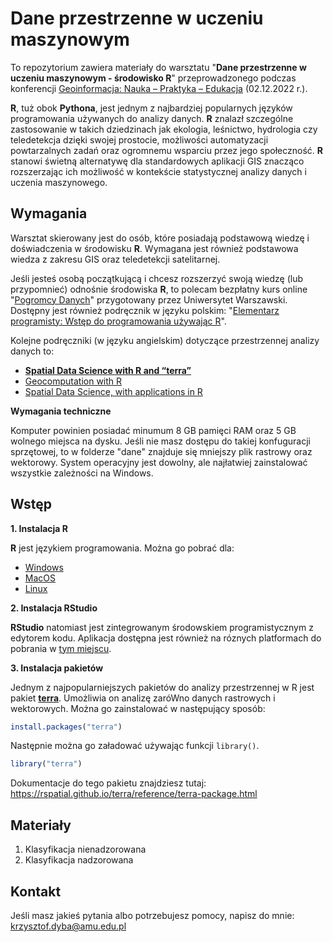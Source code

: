 # Dane przestrzenne w uczeniu maszynowym

To repozytorium zawiera materiały do warsztatu "**Dane przestrzenne w uczeniu maszynowym - środowisko R**" przeprowadzonego podczas konferencji [Geoinformacja: Nauka – Praktyka – Edukacja](https://geoinformacja20uam.pl/) (02.12.2022 r.).

**R**, tuż obok **Pythona**, jest jednym z najbardziej popularnych języków programowania używanych do analizy danych.
**R** znalazł szczególne zastosowanie w takich dziedzinach jak ekologia, leśnictwo, hydrologia czy teledetekcja dzięki swojej prostocie, możliwości automatyzacji powtarzalnych zadań oraz ogromnemu wsparciu przez jego społeczność.
**R** stanowi świetną alternatywę dla standardowych aplikacji GIS znacząco rozszerzając ich możliwość w kontekście statystycznej analizy danych i uczenia maszynowego.

## Wymagania

Warsztat skierowany jest do osób, które posiadają podstawową wiedzę i doświadczenia w środowisku **R**.
Wymagana jest również podstawowa wiedza z zakresu GIS oraz teledetekcji satelitarnej.

Jeśli jesteś osobą początkującą i chcesz rozszerzyć swoją wiedzę (lub przypomnieć) odnośnie środowiska **R**, to polecam bezpłatny kurs online "[Pogromcy Danych](http://pogromcydanych.icm.edu.pl/)" przygotowany przez Uniwersytet Warszawski.
Dostępny jest również podręcznik w języku polskim: "[Elementarz programisty: Wstęp do programowania używając R](https://jakubnowosad.com/elp/)".

Kolejne podręczniki (w języku angielskim) dotyczące przestrzennej analizy danych to:
  - [**Spatial Data Science with R and “terra”**](https://rspatial.org/terra/)
  - [Geocomputation with R](https://geocompr.robinlovelace.net/)
  - [Spatial Data Science, with applications in R](https://r-spatial.org/book/)

**Wymagania techniczne**

Komputer powinien posiadać minumum 8 GB pamięci RAM oraz 5 GB wolnego miejsca na dysku.
Jeśli nie masz dostępu do takiej konfuguracji sprzętowej, to w folderze "dane" znajduje się mniejszy plik rastrowy oraz wektorowy.
System operacyjny jest dowolny, ale najłatwiej zainstalować wszystkie zależności na Windows.

## Wstęp

**1. Instalacja R**

**R** jest językiem programowania.
Można go pobrać dla:
- [Windows](https://cloud.r-project.org/bin/windows/base/R-4.2.1-win.exe)
- [MacOS](https://cloud.r-project.org/bin/macosx/)
- [Linux](https://cloud.r-project.org/bin/linux/)

**2. Instalacja RStudio**

**RStudio** natomiast jest zintegrowanym środowskiem programistycznym z edytorem kodu.
Aplikacja dostępna jest również na róznych platformach do pobrania w [tym miejscu](https://www.rstudio.com/products/rstudio/download/).

**3. Instalacja pakietów**

Jednym z najpopularniejszych pakietów do analizy przestrzennej w R jest pakiet [**terra**](https://github.com/rspatial/terra).
Umożliwia on analizę zaróWno danych rastrowych i wektorowych.
Można go zainstalować w następujący sposób:

```r
install.packages("terra")
```

Następnie można go załadować używając funkcji `library()`.

```r
library("terra")
```

Dokumentacje do tego pakietu znajdziesz tutaj: https://rspatial.github.io/terra/reference/terra-package.html

## Materiały

1. Klasyfikacja nienadzorowana
2. Klasyfikacja nadzorowana

## Kontakt

Jeśli masz jakieś pytania albo potrzebujesz pomocy, napisz do mnie: krzysztof.dyba@amu.edu.pl
